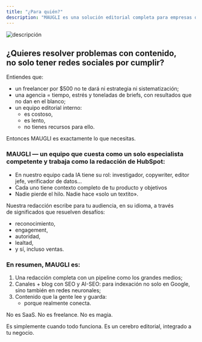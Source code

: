 ```yaml
---
title: "¿Para quién?"
description: "MAUGLI es una solución editorial completa para empresas que buscan contenido estratégico con resultados reales—ofreciendo la experiencia de todo un equipo de medios al costo de un especialista, generando reconocimiento, engagement, autoridad y ventas a través de contenido consistente enfocado en la audiencia."
---
```

![descripción](/assets/og_image_es.webp)

## ¿Quieres resolver problemas con contenido, no solo tener redes sociales por cumplir?

Entiendes que:

- un freelancer por $500 no te dará ni estrategia ni sistematización;
- una agencia = tiempo, estrés y toneladas de briefs, con resultados que no dan en el blanco;
- un equipo editorial interno:
  - es costoso,
  - es lento,
  - no tienes recursos para ello.

Entonces MAUGLI es exactamente lo que necesitas.

### MAUGLI — un equipo que cuesta como un solo especialista competente y trabaja como la redacción de HubSpot:

- En nuestro equipo cada IA tiene su rol: investigador, copywriter, editor jefe, verificador de datos…
- Cada uno tiene contexto completo de tu producto y objetivos
- Nadie pierde el hilo. Nadie hace «solo un textito».

Nuestra redacción escribe para tu audiencia, en su idioma, a través de significados que resuelven desafíos:

- reconocimiento,
- engagement,
- autoridad,
- lealtad,
- y sí, incluso ventas.

### En resumen, MAUGLI es:

1. Una redacción completa con un pipeline como los grandes medios;
2. Canales + blog con SEO y AI-SEO: para indexación no solo en Google, sino también en redes neuronales;
3. Contenido que la gente lee y guarda:
   - porque realmente conecta.

No es SaaS. No es freelance. No es magia.

Es simplemente cuando todo funciona. Es un cerebro editorial, integrado a tu negocio.
